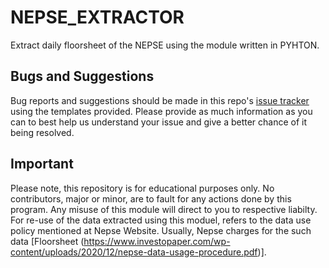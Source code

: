 # NEPSE_EXTRACTOR
Extract daily floorsheet of the NEPSE using the module written in PYHTON.
## Bugs and Suggestions
Bug reports and suggestions should be made in this repo's [issue tracker](https://github.com/rajanprasad460/NEPSE_EXTRACTOR/issues) using the templates provided. Please provide as much information as you can to best help us understand your issue and give a better chance of it being resolved.

## Important
Please note, this repository is for educational purposes only. No contributors, major or minor, are to fault for any actions done by this program. Any misuse of this module will direct to you to respective liabilty. For re-use of the data extracted using this moduel, refers to the data use policy mentioned at Nepse Website. 
Usually, Nepse charges for the such data [Floorsheet (https://www.investopaper.com/wp-content/uploads/2020/12/nepse-data-usage-procedure.pdf)]. 

